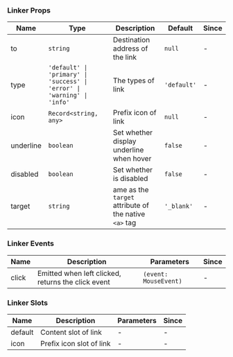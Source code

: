 ### Linker Props

| Name      | Type                                                                    | Description                                           | Default     | Since |
| --------- | ----------------------------------------------------------------------- | ----------------------------------------------------- | ----------- | ----- |
| to        | `string`                                                                | Destination address of the link                       | `null`      | -     |
| type      | `'default' \| 'primary' \| 'success' \| 'error' \| 'warning' \| 'info'` | The types of link                                     | `'default'` | -     |
| icon      | `Record<string, any>`                                                   | Prefix icon of link                                   | `null`      | -     |
| underline | `boolean`                                                               | Set whether display underline when hover              | `false`     | -     |
| disabled  | `boolean`                                                               | Set whether is disabled                               | `false`     | -     |
| target    | `string`                                                                | ame as the `target` attribute of the native `<a>` tag | `'_blank'`  | -     |

### Linker Events

| Name  | Description                                        | Parameters            | Since |
| ----- | -------------------------------------------------- | --------------------- | ----- |
| click | Emitted when left clicked, returns the click event | `(event: MouseEvent)` | -     |

### Linker Slots

| Name    | Description              | Parameters | Since |
| ------- | ------------------------ | ---------- | ----- |
| default | Content slot of link     | -          | -     |
| icon    | Prefix icon slot of link | -          | -     |

